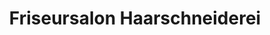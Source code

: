 ---
title: "Friseursalon Haarschneiderei"
url: /rammenau/friseursalon-haarschneiderei/
shop: Friseur
---